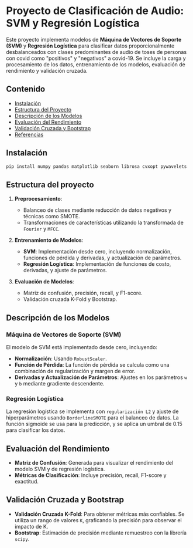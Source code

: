 # Proyecto de Clasificación de Audio: SVM y Regresión Logística

Este proyecto implementa modelos de **Máquina de Vectores de Soporte (SVM)** y **Regresión Logística** para clasificar datos proporcionalmente desbalanceados con clases predominantes de audio de toses de personas con covid como "positivos" y "negativos" a covid-19. Se incluye la carga y procesamiento de los datos, entrenamiento de los modelos, evaluación de rendimiento y validación cruzada. 

## Contenido

- [Instalación](#instalación)
- [Estructura del Proyecto](#estructura-del-proyecto)
- [Descripción de los Modelos](#descripción-de-los-modelos)
- [Evaluación del Rendimiento](#evaluación-del-rendimiento)
- [Validación Cruzada y Bootstrap](#validación-cruzada-y-bootstrap)
- [Referencias](#referencias)

## Instalación

```bash
pip install numpy pandas matplotlib seaborn librosa cvxopt pywavelets
```
## Estructura del proyecto
1. **Preprocesamiento**:
   - Balanceo de clases mediante reducción de datos negativos y técnicas como SMOTE.
   - Transformaciones de características utilizando la transformada de `Fourier` y `MFCC`.

2. **Entrenamiento de Modelos**:
   - **SVM**: Implementación desde cero, incluyendo normalización, funciones de pérdida y derivadas, y actualización de parámetros.
   - **Regresión Logística**: Implementación de funciones de costo, derivadas, y ajuste de parámetros.

3. **Evaluación de Modelos**:
   - Matriz de confusión, precisión, recall, y F1-score.
   - Validación cruzada K-Fold y Bootstrap.

## Descripción de los Modelos

### Máquina de Vectores de Soporte (SVM)

El modelo de SVM está implementado desde cero, incluyendo:

- **Normalización**: Usando `RobustScaler`.
- **Función de Pérdida**: La función de pérdida se calcula como una combinación de regularización y margen de error.
- **Derivadas y Actualización de Parámetros**: Ajustes en los parámetros `w` y `b` mediante gradiente descendente.

### Regresión Logística

La regresión logística se implementa con `regularización L2` y ajuste de hiperparámetros usando `BorderlineSMOTE` para el balanceo de datos. La función sigmoide se usa para la predicción, y se aplica un umbral de 0.15 para clasificar los datos.

## Evaluación del Rendimiento

- **Matriz de Confusión**: Generada para visualizar el rendimiento del modelo SVM y de regresión logística.
- **Métricas de Clasificación**: Incluye precisión, recall, F1-score y exactitud.

## Validación Cruzada y Bootstrap

- **Validación Cruzada K-Fold**: Para obtener métricas más confiables. Se utiliza un rango de valores `K`, graficando la precisión para observar el impacto de K.
- **Bootstrap**: Estimación de precisión mediante remuestreo con la librería `scipy`.